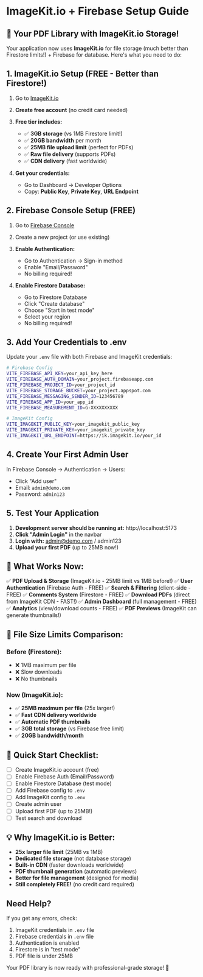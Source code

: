 # ImageKit.io + Firebase Setup Guide

## 🎉 Your PDF Library with ImageKit.io Storage!

Your application now uses **ImageKit.io** for file storage (much better than Firestore limits!) + Firebase for database. Here's what you need to do:

## 1. ImageKit.io Setup (FREE - Better than Firestore!)

1. Go to [ImageKit.io](https://imagekit.io/registration)
2. **Create free account** (no credit card needed)
3. **Free tier includes:**
   - ✅ **3GB storage** (vs 1MB Firestore limit!)
   - ✅ **20GB bandwidth** per month
   - ✅ **25MB file upload limit** (perfect for PDFs)
   - ✅ **Raw file delivery** (supports PDFs)
   - ✅ **CDN delivery** (fast worldwide)

4. **Get your credentials:**
   - Go to Dashboard → Developer Options
   - Copy: **Public Key**, **Private Key**, **URL Endpoint**

## 2. Firebase Console Setup (FREE)

1. Go to [Firebase Console](https://console.firebase.google.com)
2. Create a new project (or use existing)
3. **Enable Authentication:**
   - Go to Authentication → Sign-in method
   - Enable "Email/Password" 
   - No billing required!

4. **Enable Firestore Database:**
   - Go to Firestore Database
   - Click "Create database"
   - Choose "Start in test mode"
   - Select your region
   - No billing required!

## 3. Add Your Credentials to .env

Update your `.env` file with both Firebase and ImageKit credentials:

```bash
# Firebase Config
VITE_FIREBASE_API_KEY=your_api_key_here
VITE_FIREBASE_AUTH_DOMAIN=your_project.firebaseapp.com
VITE_FIREBASE_PROJECT_ID=your_project_id
VITE_FIREBASE_STORAGE_BUCKET=your_project.appspot.com
VITE_FIREBASE_MESSAGING_SENDER_ID=123456789
VITE_FIREBASE_APP_ID=your_app_id
VITE_FIREBASE_MEASUREMENT_ID=G-XXXXXXXXXX

# ImageKit Config  
VITE_IMAGEKIT_PUBLIC_KEY=your_imagekit_public_key
VITE_IMAGEKIT_PRIVATE_KEY=your_imagekit_private_key
VITE_IMAGEKIT_URL_ENDPOINT=https://ik.imagekit.io/your_id
```

## 4. Create Your First Admin User

In Firebase Console → Authentication → Users:
- Click "Add user"
- Email: `admin@demo.com`
- Password: `admin123`

## 5. Test Your Application

1. **Development server should be running at:** http://localhost:5173
2. **Click "Admin Login"** in the navbar
3. **Login with:** admin@demo.com / admin123
4. **Upload your first PDF** (up to 25MB now!)

## 🚀 What Works Now:

✅ **PDF Upload & Storage** (ImageKit.io - 25MB limit vs 1MB before!)
✅ **User Authentication** (Firebase Auth - FREE) 
✅ **Search & Filtering** (client-side - FREE)
✅ **Comments System** (Firestore - FREE)
✅ **Download PDFs** (direct from ImageKit CDN - FAST!)
✅ **Admin Dashboard** (full management - FREE)
✅ **Analytics** (view/download counts - FREE)
✅ **PDF Previews** (ImageKit can generate thumbnails!)

## 📁 File Size Limits Comparison:

### Before (Firestore):
- ❌ 1MB maximum per file
- ❌ Slow downloads
- ❌ No thumbnails

### Now (ImageKit.io):
- ✅ **25MB maximum per file** (25x larger!)
- ✅ **Fast CDN delivery worldwide**
- ✅ **Automatic PDF thumbnails**
- ✅ **3GB total storage** (vs Firebase free limit)
- ✅ **20GB bandwidth/month**

## 🎯 Quick Start Checklist:

- [ ] Create ImageKit.io account (free)
- [ ] Enable Firebase Auth (Email/Password)
- [ ] Enable Firestore Database (test mode)
- [ ] Add Firebase config to `.env`
- [ ] Add ImageKit config to `.env`
- [ ] Create admin user
- [ ] Upload first PDF (up to 25MB!)
- [ ] Test search and download

## 💡 Why ImageKit.io is Better:

- **25x larger file limit** (25MB vs 1MB)
- **Dedicated file storage** (not database storage)
- **Built-in CDN** (faster downloads worldwide)
- **PDF thumbnail generation** (automatic previews)
- **Better for file management** (designed for media)
- **Still completely FREE!** (no credit card required)

## Need Help?

If you get any errors, check:
1. ImageKit credentials in `.env` file
2. Firebase credentials in `.env` file  
3. Authentication is enabled
4. Firestore is in "test mode"
5. PDF file is under 25MB

Your PDF library is now ready with professional-grade storage! 🎉

